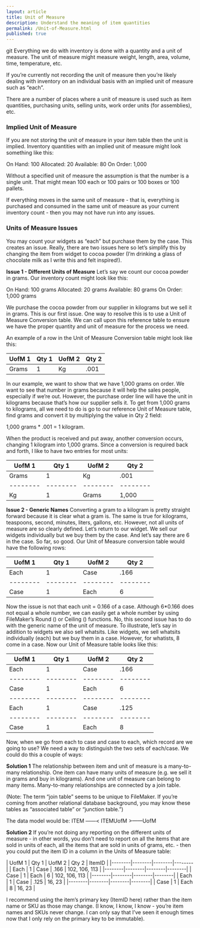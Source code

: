 ```yaml
---
layout: article
title: Unit of Measure
description: Understand the meaning of item quantities
permalink: /Unit-of-Measure.html
published: true
---
```

git
Everything we do with inventory is done with a quantity and a unit of measure.   The unit of measure might measure weight, length, area, volume, time, temperature, etc.

 If you’re currently not recording the unit of measure then you’re likely dealing with inventory on an individual basis with an implied unit of measure such as “each”.

There are a number of places where a unit of measure is used such as item quantities, purchasing units, selling units, work order units (for assemblies), etc.

### Implied Unit of Measure
If you are not storing the unit of measure in your item table then the unit is implied.  Inventory quantities with an implied unit of measure might look something like this:

On Hand: 100
Allocated: 20
Available: 80
On Order: 1,000

Without a specified unit of measure the assumption is that the number is a single unit.  That might mean 100 each or 100 pairs or 100 boxes or 100 pallets.

If everything moves in the same unit of measure - that is, everything is purchased and consumed in the same unit of measure as your current inventory count - then you may not have run into any issues. 

### Units of Measure Issues
You may count your widgets as “each” but purchase them by the case.  This creates an issue.  Really, there are two issues here so let’s simplify this by changing the item from widget to cocoa powder (I’m drinking a glass of chocolate milk as I write this and felt inspired!).  

**Issue 1 - Different Units of Measure**
Let’s say we count our cocoa powder in grams.  Our inventory count might look like this:

On Hand: 100 grams
Allocated: 20 grams
Available: 80 grams
On Order: 1,000 grams

We purchase the cocoa powder from our supplier in kilograms but we sell it in grams.  This is our first issue.  One way to resolve this is to use a Unit of Measure Conversion table.  We can call upon this reference table to ensure we have the proper quantity and unit of measure for the process we need.

An example of a row in the Unit of Measure Conversion table might look like this:


| UofM 1     | Qty 1        | UofM 2     | Qty 2        |
|--------|--------|--------|--------|
| Grams       |  1              |   Kg	    |          .001  |


In our example, we want to show that we have 1,000 grams on order.  We want to see that number in grams because it will help the sales people, especially if we’re out.  However, the purchase order line will have the unit in kilograms because that’s how our supplier sells it.  To get from 1,000 grams to kilograms, all we need to do is go to our reference Unit of Measure table, find grams and convert it by multiplying the value in Qty 2 field:

1,000 grams * .001 = 1 kilogram.

When the product is received and put away, another conversion occurs, changing 1 kilogram into 1,000 grams.  Since a conversion is required back and forth, I like to have two entries for most units:

| UofM 1     | Qty 1        | UofM 2     | Qty 2        |
|--------|--------|--------|--------|
| Grams       |  1              |   Kg	    |          .001  |
|--------|--------|--------|--------|
| Kg       |  1              |   Grams	    |          1,000  |


**Issue 2 - Generic Names**
Converting a gram to a kilogram is pretty straight forward because it is clear what a gram is.  The same is true for kilograms, teaspoons, second, minutes, liters, gallons, etc.  However, not all units of measure are so clearly defined.  Let’s return to our widget.  We sell our widgets individually but we buy them by the case.  And let’s say there are 6 in the case.  So far, so good.  Our Unit of Measure conversion table would have the following rows:

| UofM 1     | Qty 1        | UofM 2     | Qty 2        |
|--------|--------|--------|--------|
| Each         |  1               |   Case	    |      .166      |
|--------|--------|--------|--------|
| Case         |  1               |   Each	    |       6          |


Now the issue is not that each unit = 0.166 of a case.  Although 6*0.166 does not equal a whole number, we can easily get a whole number by using FileMaker’s Round () or Ceiling () functions.  No, this second issue has to do with the generic name of the unit of measure.  To illustrate, let’s say in addition to widgets we also sell whatsits.  Like widgets, we sell whatsits individually (each) but we buy them in a case.  However, for whatists, 8 come in a case.  Now our Unit of Measure table looks like this:


| UofM 1     | Qty 1        | UofM 2     | Qty 2        |
|--------|--------|--------|--------|
| Each         |  1               |   Case	    |      .166      |
|--------|--------|--------|--------|
| Case         |  1               |   Each	    |       6          |
|--------|--------|--------|--------|
| Each         |  1               |   Case	    |      .125      |
|--------|--------|--------|--------|
| Case         |  1               |   Each	    |       8          |


Now, when we go from each to case and case to each, which record are we going to use?  We need a way to distinguish the two sets of each/case.  We could do this a couple of ways:

**Solution 1**
The relationship between item and unit of measure is a many-to-many relationship.  One item can have many units of measure (e.g. we sell it in grams and buy in kilograms).  And one unit of measure can belong to many items.  Many-to-many relationships are connected by a join table.

(Note:  The term “join table” seems to be unique to FileMaker.  If you’re coming from another relational database background, you may know these tables as “associated table” or “junction table.”)

The data model would be:
ITEM ——< ITEMUofM >——UofM

**Solution 2**
If you’re not doing any reporting on the different units of measure - in other words, you don’t need to report on all the items that are sold in units of each, all the items that are sold in units of grams, etc. - then you could put the item ID in a column in the Units of Measure table:


| UofM 1     | Qty 1        | UofM 2     | Qty 2        |  ItemID               |
|--------|--------|--------|--------|
| Each         |  1               |   Case	    |      .166      | 102, 106, 113   |
|--------|--------|--------|--------|
| Case         |  1               |   Each	    |       6          | 102, 106, 113   |
|--------|--------|--------|--------|
| Each         |  1               |   Case	    |      .125      | 16, 23                |
|--------|--------|--------|--------|
| Case         |  1               |   Each	    |       8          | 16, 23                 |


I recommend using the item’s primary key (ItemID here) rather than the item name or SKU as those may change.  (I know, I know, I know - you’re item names and SKUs never change.  I can only say that I’ve seen it enough times now that I only rely on the primary key to be immutable).
